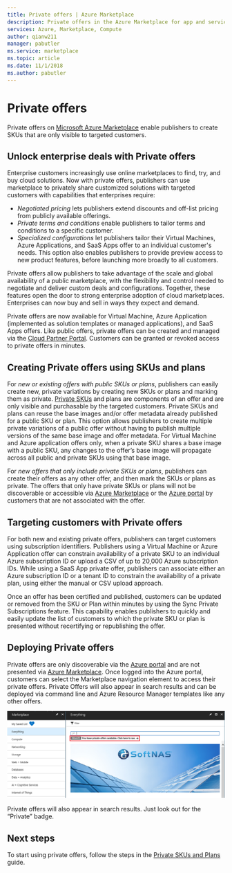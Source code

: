 ```yaml
---
title: Private offers | Azure Marketplace
description: Private offers in the Azure Marketplace for app and service publishers.
services: Azure, Marketplace, Compute
author: qianw211
manager: pabutler
ms.service: marketplace
ms.topic: article
ms.date: 11/1/2018
ms.author: pabutler
---
```


# Private offers

Private offers on [Microsoft Azure Marketplace](https://azuremarketplace.microsoft.com/) enable publishers to create SKUs that are only visible to targeted customers.

## Unlock enterprise deals with Private offers

Enterprise customers increasingly use online marketplaces to find, try, and buy cloud solutions. Now with private offers, publishers can use marketplace to privately share customized solutions with targeted customers with capabilities that enterprises require:

- *Negotiated pricing* lets publishers extend discounts and off-list pricing from publicly available offerings.
- *Private terms and conditions* enable publishers to tailor terms and conditions to a specific customer.
- *Specialized configurations* let publishers tailor their Virtual Machines, Azure Applications, and SaaS Apps offer to an individual customer's needs. This option also enables publishers to provide preview access to new product features, before launching more broadly to all customers.

Private offers allow publishers to take advantage of the scale and global availability of a public marketplace, with the flexibility and control needed to negotiate and deliver custom deals and configurations. Together, these features open the door to strong enterprise adoption of cloud marketplaces.  Enterprises can now buy and sell in ways they expect and demand.

Private offers are now available for Virtual Machine, Azure Application (implemented as solution templates or managed applications), and SaaS Apps offers. Like public offers, private offers can be created and managed via the [Cloud Partner Portal](./cloud-partner-portal-orig/cloud-partner-portal-azure-private-skus.md).  Customers can be granted or revoked access to private offers in minutes.

## Creating Private offers using SKUs and plans

For *new or existing offers with public SKUs or plans*, publishers can easily create new, private variations by creating new SKUs or plans and marking them as private.  [Private SKUs](./cloud-partner-portal-orig/cloud-partner-portal-azure-private-skus.md) and plans are components of an offer and are only visible and purchasable by the targeted customers. Private SKUs and plans can reuse the base images and/or offer metadata already published for a public SKU or plan. This option allows publishers to create multiple private variations of a public offer without having to publish multiple versions of the same base image and offer metadata. For Virtual Machine and Azure application offers only, when a private SKU shares a base image with a public SKU, any changes to the offer’s base image will propagate across all public and private SKUs using that base image.

For *new offers that only include private SKUs or plans*, publishers can create their offers as any other offer, and then mark the SKUs or plans as private. The offers that only have private SKUs or plans will not be discoverable or accessible via [Azure Marketplace](https://azuremarketplace.microsoft.com) or the [Azure portal](https://azure.microsoft.com/features/azure-portal/) by customers that are not associated with the offer.

## Targeting customers with Private offers
For both new and existing private offers, publishers can target customers using subscription identifiers. Publishers using a Virtual Machine or Azure Application offer can constrain availability of a private SKU to an individual Azure subscription ID or upload a CSV of up to 20,000 Azure subscription IDs. While using a SaaS App private offer, publishers can associate either an Azure subscription ID or a tenant ID to constrain the availability of a private plan, using either the manual or CSV upload approach.

Once an offer has been certified and published, customers can be updated or removed from the SKU or Plan within minutes by using the Sync Private Subscriptions feature. This capability enables  publishers to quickly and easily update the list of customers to which the private SKU or plan is presented without recertifying or republishing the offer.

## Deploying Private offers

Private offers are only discoverable via the [Azure portal](https://azure.microsoft.com/features/azure-portal/) and are not presented via [Azure Marketplace](https://azuremarketplace.microsoft.com). Once logged into the Azure portal, customers can select the Marketplace navigation element to access their private offers. Private Offers will also appear in search results and can be deployed via command line and Azure Resource Manager templates like any other offers.

![[Private offers]](./media/marketplace-publishers-guide/private-offer.png)

Private offers will also appear in search results. Just look out for the “Private” badge.

## Next steps

To start using private offers, follow the steps in the [Private SKUs and Plans](./cloud-partner-portal-orig/cloud-partner-portal-azure-private-skus.md) guide.
